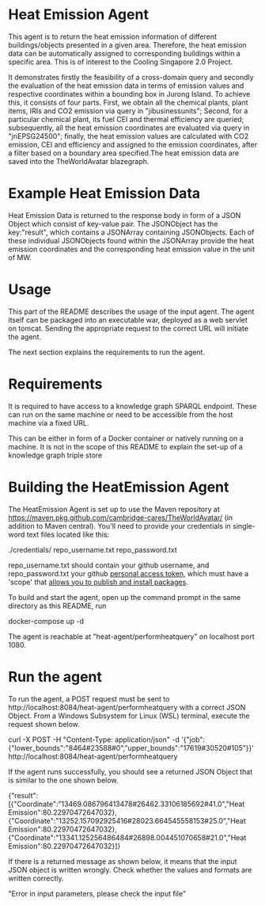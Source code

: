 # Heat Emission Agent
 This agent is to return the heat emission information of different buildings/objects presented in a given area. Therefore, the heat emission data can be automatically assigned to corresponding buildings within a specific area. This is of interest to the Cooling Singapore 2.0 Project. 
 
 It demonstrates firstly the feasibility of a cross-domain query and secondly the evaluation of the heat emission data in terms of emission values and respective coordinates within a bounding box in Jurong Island. To achieve this, it consists of four parts. First, we obtain all the chemical plants, plant items, IRIs and CO2 emission via query in "jibusinessunits"; Second, for a particular chemical plant, its fuel CEI and thermal efficiency are queried; subsequently, all the heat emission coordinates are evaluated via query in "jriEPSG24500"; finally, the heat emission values are calculated with CO2 emission, CEI and efficiency and assigned to the emission coordinates, after a filter based on a boundary area specified.The heat emission data are saved into the TheWorldAvatar blazegraph.

# Example Heat Emission Data
Heat Emission Data is returned to the response body in form of a JSON Object which consist of key-value pair. The JSONObject has the 
key:"result", which contains a JSONArray containing JSONObjects. Each of these individual JSONObjects found within the JSONArray
provide the heat emission coordinates and the corresponding heat emission value in the unit of MW.

# Usage 
This part of the README describes the usage of the input agent. The agent itself can be packaged into an executable war, deployed as a web servlet on tomcat. Sending the appropriate request to the correct URL will initiate the agent. 

The next section explains the requirements to run the agent.

# Requirements
It is required to have access to a knowledge graph SPARQL endpoint. These can run on the same machine or need to be accessible from the host machine via a fixed URL.

This can be either in form of a Docker container or natively running on a machine. It is not in the scope of this README to explain the set-up of a knowledge graph triple store

# Building the HeatEmission Agent

The HeatEmission Agent is set up to use the Maven repository at https://maven.pkg.github.com/cambridge-cares/TheWorldAvatar/ (in addition to Maven central). You'll need to provide your credentials in single-word text files located like this:

./credentials/
    repo_username.txt
    repo_password.txt

repo_username.txt should contain your github username, and repo_password.txt your github [personal access token](https://docs.github.com/en/github/authenticating-to-github/creating-a-personal-access-token),
which must have a 'scope' that [allows you to publish and install packages](https://docs.github.com/en/packages/working-with-a-github-packages-registry/working-with-the-apache-maven-registry#authenticating-to-github-packages).

To build and start the agent, open up the command prompt in the same directory as this README, run

docker-compose up -d

The agent is reachable at "heat-agent/performheatquery" on localhost port 1080.

# Run the agent
To run the agent, a POST request must be sent to http://localhost:8084/heat-agent/performheatquery with a correct JSON Object.
From a Windows Subsystem for Linux (WSL) terminal, execute the request shown below.

curl -X POST -H "Content-Type: application/json" -d '{"job":{"lower_bounds":"8464#23588#0","upper_bounds":"17619#30520#105"}}' http://localhost:8084/heat-agent/performheatquery


If the agent runs successfully, you should see a returned JSON Object that is similar to the one shown below.

{"result":[{"Coordinate":"13469.086796413478#26462.33106185692#41.0","Heat Emission":80.22970472647032},{"Coordinate":"13252.157092925416#28023.664545558153#25.0","Heat Emission":80.22970472647032},{"Coordinate":"13341.125256486484#26898.004451070658#21.0","Heat Emission":80.22970472647032}]}

If there is a returned message as shown below, it means that the input JSON object is written wrongly. Check whether the values and formats are written correctly.

"Error in input parameters, please check the input file"
